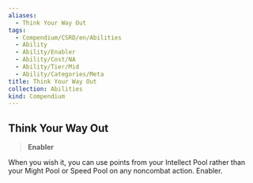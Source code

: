 ```yaml
---
aliases:
  - Think Your Way Out
tags:
  - Compendium/CSRD/en/Abilities
  - Ability
  - Ability/Enabler
  - Ability/Cost/NA
  - Ability/Tier/Mid
  - Ability/Categories/Meta
title: Think Your Way Out
collection: Abilities
kind: Compendium
---
```

## Think Your Way Out  
>**Enabler**
  
When you wish it, you can use points from your Intellect Pool rather than your Might Pool or Speed Pool on any noncombat action. Enabler.